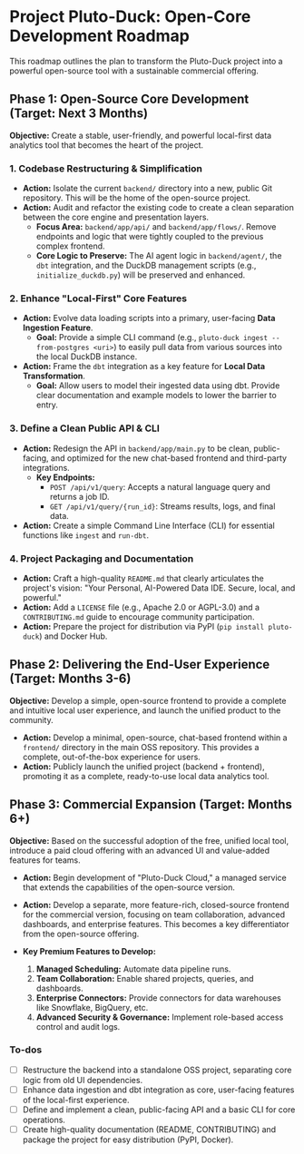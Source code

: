 <!-- 9662a618-818a-48c0-b73b-ed8b11fb9e8b 1734ae28-415d-4534-9de8-1ef6f8c073d7 -->
# Project Pluto-Duck: Open-Core Development Roadmap

This roadmap outlines the plan to transform the Pluto-Duck project into a powerful open-source tool with a sustainable commercial offering.

## Phase 1: Open-Source Core Development (Target: Next 3 Months)

**Objective:** Create a stable, user-friendly, and powerful local-first data analytics tool that becomes the heart of the project.

### 1. Codebase Restructuring & Simplification

- **Action:** Isolate the current `backend/` directory into a new, public Git repository. This will be the home of the open-source project.
- **Action:** Audit and refactor the existing code to create a clean separation between the core engine and presentation layers.
    - **Focus Area:** `backend/app/api/` and `backend/app/flows/`. Remove endpoints and logic that were tightly coupled to the previous complex frontend.
    - **Core Logic to Preserve:** The AI agent logic in `backend/agent/`, the `dbt` integration, and the DuckDB management scripts (e.g., `initialize_duckdb.py`) will be preserved and enhanced.

### 2. Enhance "Local-First" Core Features

- **Action:** Evolve data loading scripts into a primary, user-facing **Data Ingestion Feature**.
    - **Goal:** Provide a simple CLI command (e.g., `pluto-duck ingest --from-postgres <uri>`) to easily pull data from various sources into the local DuckDB instance.
- **Action:** Frame the `dbt` integration as a key feature for **Local Data Transformation**.
    - **Goal:** Allow users to model their ingested data using dbt. Provide clear documentation and example models to lower the barrier to entry.

### 3. Define a Clean Public API & CLI

- **Action:** Redesign the API in `backend/app/main.py` to be clean, public-facing, and optimized for the new chat-based frontend and third-party integrations.
    - **Key Endpoints:**
        - `POST /api/v1/query`: Accepts a natural language query and returns a job ID.
        - `GET /api/v1/query/{run_id}`: Streams results, logs, and final data.
- **Action:** Create a simple Command Line Interface (CLI) for essential functions like `ingest` and `run-dbt`.

### 4. Project Packaging and Documentation

- **Action:** Craft a high-quality `README.md` that clearly articulates the project's vision: "Your Personal, AI-Powered Data IDE. Secure, local, and powerful."
- **Action:** Add a `LICENSE` file (e.g., Apache 2.0 or AGPL-3.0) and a `CONTRIBUTING.md` guide to encourage community participation.
- **Action:** Prepare the project for distribution via PyPI (`pip install pluto-duck`) and Docker Hub.

## Phase 2: Delivering the End-User Experience (Target: Months 3-6)

**Objective:** Develop a simple, open-source frontend to provide a complete and intuitive local user experience, and launch the unified product to the community.

- **Action:** Develop a minimal, open-source, chat-based frontend within a `frontend/` directory in the main OSS repository. This provides a complete, out-of-the-box experience for users.
- **Action:** Publicly launch the unified project (backend + frontend), promoting it as a complete, ready-to-use local data analytics tool.

## Phase 3: Commercial Expansion (Target: Months 6+)

**Objective:** Based on the successful adoption of the free, unified local tool, introduce a paid cloud offering with an advanced UI and value-added features for teams.

- **Action:** Begin development of "Pluto-Duck Cloud," a managed service that extends the capabilities of the open-source version.
- **Action:** Develop a separate, more feature-rich, closed-source frontend for the commercial version, focusing on team collaboration, advanced dashboards, and enterprise features. This becomes a key differentiator from the open-source offering.
- **Key Premium Features to Develop:**

    1.  **Managed Scheduling:** Automate data pipeline runs.
    2.  **Team Collaboration:** Enable shared projects, queries, and dashboards.
    3.  **Enterprise Connectors:** Provide connectors for data warehouses like Snowflake, BigQuery, etc.
    4.  **Advanced Security & Governance:** Implement role-based access control and audit logs.

### To-dos

- [ ] Restructure the backend into a standalone OSS project, separating core logic from old UI dependencies.
- [ ] Enhance data ingestion and dbt integration as core, user-facing features of the local-first experience.
- [ ] Define and implement a clean, public-facing API and a basic CLI for core operations.
- [ ] Create high-quality documentation (README, CONTRIBUTING) and package the project for easy distribution (PyPI, Docker).